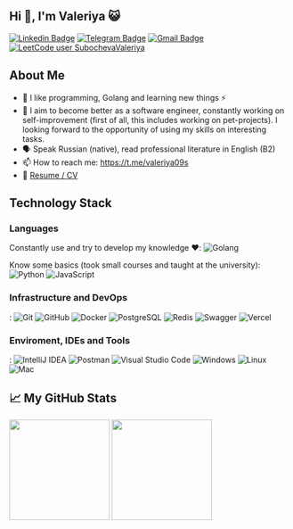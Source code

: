 ## Hi 👋, I'm Valeriya 😺

[![Linkedin Badge](https://img.shields.io/badge/-LinkedIn-0e76a8?style=flat-square&logo=Linkedin&logoColor=white)](https://www.linkedin.com/in//)
[![Telegram Badge](https://img.shields.io/badge/-Telegram-0088cc?style=flat-square&logo=Telegram&logoColor=white)](https://t.me/@aleriya09s)
[![Gmail Badge](https://img.shields.io/badge/-GMail-d93025?style=flat-square&logo=GMail&logoColor=white)](mailto:valeriya.subocheva@gmail.com)
[![LeetCode user SubochevaValeriya](https://img.shields.io/badge/dynamic/json?style=flat-square&labelColor=black&color=%23ffa116&label=LeetCode&query=ranking&url=https%3A%2F%2Fleetcode-badge.vercel.app%2Fapi%2Fusers%2FSubochevaValeriya&logo=leetcode&logoColor=yellow)](https://leetcode.com/SubochevaValeriya/)

## About Me

- 🌱 I like programming, Golang and learning new things ⚡
- 💬 I aim to become better as a software engineer, constantly working on self-improvement (first of all, this includes working on pet-projects). I looking forward to the opportunity of using my skills on interesting tasks.
- 🗣 Speak Russian (native), read professional literature in English (B2)
- 📫 How to reach me: https://t.me/valeriya09s
- 📝 [Resume / CV](https://github.com/Val/cv/blob/main/README.md)

## Technology Stack

### Languages
  Сonstantly use and try to develop my knowledge ❤️:
      ![Golang](https://img.shields.io/badge/-Golang-333333?style=flat-square&logo=golang&logoColor=3776AB)
  
  Know some basics (took small courses and taught at the university):
      ![Python](https://img.shields.io/badge/-Python-333333?style=flat-square&logo=python&logoColor=3776AB)
      ![JavaScript](https://img.shields.io/badge/-JavaScript-333333?style=flat-square&logo=JavaScript)
  
### Infrastructure and DevOps
:
      ![Git](https://img.shields.io/badge/-Git-333333?style=flat&logo=git&logoColor=F05032)
      ![GitHub](https://img.shields.io/badge/-GitHub-333333?style=flat&logo=github&logoColor=FFFFFF)
      ![Docker](https://img.shields.io/badge/-Docker-333333?style=flat&logo=docker&logoColor=2496ED)
      ![PostgreSQL](https://img.shields.io/badge/-PostgreSQL-333333?style=flat&logo=PostgreSQL&logoColor=FFFFFF)
      ![Redis](https://img.shields.io/badge/-Redis-333333?style=flat&logo=Redis)
      ![Swagger](https://img.shields.io/badge/-Swagger-333333?style=flat&logo=Swagger&logoColor=F80000)
      ![Vercel](https://img.shields.io/badge/-Vercel-333333?style=flat&logo=Swagger&logoColor=F80000)
### Enviroment, IDEs and Tools
:
      ![IntelliJ IDEA](https://img.shields.io/badge/-IntelliJ+IDEA-333333?style=flat&logo=IntelliJ+IDEA)
      ![Postman](https://img.shields.io/badge/-Postman-333333?style=flat&logo=Postman)
      ![Visual Studio Code](https://img.shields.io/badge/-Visual%20Studio%20Code-333333?style=flat&logo=Visual-Studio-Code&logoColor=007ACC)
      ![Windows](https://img.shields.io/badge/-Windows-333333?style=flat&logo=Windows)
      ![Linux](https://img.shields.io/badge/-Linux-333333?style=flat&logo=Linux)
      ![Mac](https://img.shields.io/badge/-Mac-333333?style=flat&logo=Mac)


## 📈 My GitHub Stats
<p>
  <img height="180em" src="https://github-readme-stats.vercel.app/api?username=SubochevaValeriya&show_icons=true&hide_border=true&count_private=true" />
  <img height="180em" src="https://github-readme-stats.vercel.app/api/top-langs/?username=SubochevaValeriya&show_icons=true&hide_border=true&layout=compact"/>
</p>
